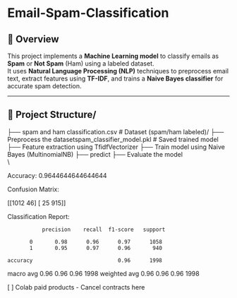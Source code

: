 # Email-Spam-Classification

## 📌 Overview
This project implements a **Machine Learning model** to classify emails as **Spam** or **Not Spam** (Ham) using a labeled dataset.  
It uses **Natural Language Processing (NLP)** techniques to preprocess email text, extract features using **TF-IDF**, and trains a **Naive Bayes classifier** for accurate spam detection.

---

## 📂 Project Structure/
├── spam and ham classification.csv # Dataset (spam/ham labeled)/ 
├── Preprocess the datasetspam_classifier_model.pkl # Saved trained model
├── Feature extraction using TfidfVectorizer
├── Train model using Naive Bayes (MultinomialNB)
├── predict
├── Evaluate the model  
\


Accuracy: 0.9644644644644644

Confusion Matrix:

 [[1012   46]
 [  25  915]]
 
Classification Report:

               precision    recall  f1-score   support

           0       0.98      0.96      0.97      1058
           1       0.95      0.97      0.96       940

    accuracy                           0.96      1998
   macro avg       0.96      0.96      0.96      1998
weighted avg       0.96      0.96      0.96      1998


[ ]
Colab paid products - Cancel contracts here
